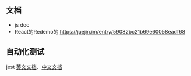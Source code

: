 ## 文档
- js doc
- React的Redemo的 https://juejin.im/entry/59082bc21b69e60058eadf68

## 自动化测试
jest [英文文档](https://jestjs.io/docs/en/expect.html)、[中文文档](https://doc.ebichu.cc/jest/docs/zh-Hans/asynchronous.html)
